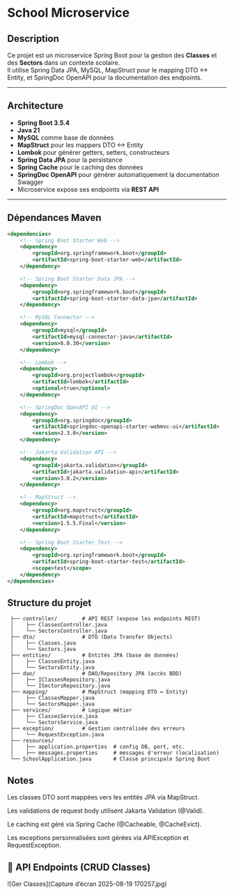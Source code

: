 # School Microservice

## Description
Ce projet est un microservice Spring Boot pour la gestion des **Classes** et des **Sectors** dans un contexte scolaire.  
Il utilise Spring Data JPA, MySQL, MapStruct pour le mapping DTO <-> Entity, et SpringDoc OpenAPI pour la documentation des endpoints.

---

## Architecture

- **Spring Boot 3.5.4**
- **Java 21**
- **MySQL** comme base de données
- **MapStruct** pour les mappers DTO <-> Entity
- **Lombok** pour générer getters, setters, constructeurs
- **Spring Data JPA** pour la persistance
- **Spring Cache** pour le caching des données
- **SpringDoc OpenAPI** pour générer automatiquement la documentation Swagger
- Microservice expose ses endpoints via **REST API**

---

## Dépendances Maven

```xml
<dependencies>
    <!-- Spring Boot Starter Web -->
    <dependency>
        <groupId>org.springframework.boot</groupId>
        <artifactId>spring-boot-starter-web</artifactId>
    </dependency>

    <!-- Spring Boot Starter Data JPA -->
    <dependency>
        <groupId>org.springframework.boot</groupId>
        <artifactId>spring-boot-starter-data-jpa</artifactId>
    </dependency>

    <!-- MySQL Connector -->
    <dependency>
        <groupId>mysql</groupId>
        <artifactId>mysql-connector-java</artifactId>
        <version>8.0.30</version>
    </dependency>

    <!-- Lombok -->
    <dependency>
        <groupId>org.projectlombok</groupId>
        <artifactId>lombok</artifactId>
        <optional>true</optional>
    </dependency>

    <!-- SpringDoc OpenAPI UI -->
    <dependency>
        <groupId>org.springdoc</groupId>
        <artifactId>springdoc-openapi-starter-webmvc-ui</artifactId>
        <version>2.3.0</version>
    </dependency>

    <!-- Jakarta Validation API -->
    <dependency>
        <groupId>jakarta.validation</groupId>
        <artifactId>jakarta.validation-api</artifactId>
        <version>3.0.2</version>
    </dependency>

    <!-- MapStruct -->
    <dependency>
        <groupId>org.mapstruct</groupId>
        <artifactId>mapstruct</artifactId>
        <version>1.5.5.Final</version>
    </dependency>

    <!-- Spring Boot Starter Test -->
    <dependency>
        <groupId>org.springframework.boot</groupId>
        <artifactId>spring-boot-starter-test</artifactId>
        <scope>test</scope>
    </dependency>
</dependencies>
```

## Structure du projet
```school/
 ├── controller/        # API REST (expose les endpoints REST)
 │    ├── ClassesController.java
 │    └── SectorsController.java
 ├── dto/               # DTO (Data Transfer Objects)
 │    ├── Classes.java
 │    └── Sectors.java
 ├── entities/          # Entités JPA (base de données)
 │    ├── ClassesEntity.java
 │    └── SectorsEntity.java
 ├── dao/               # DAO/Repository JPA (accès BDD)
 │    ├── IClassesRepository.java
 │    └── ISectorsRepository.java
 ├── mapping/           # MapStruct (mapping DTO ↔ Entity)
 │    ├── ClassesMapper.java
 │    └── SectorsMapper.java
 ├── services/          # Logique métier
 │    ├── ClassesService.java
 │    └── SectorsService.java
 ├── exception/         # Gestion centralisée des erreurs
 │    └── RequestException.java
 ├── resources/
 │    ├── application.properties  # config DB, port, etc.
 │    ├── messages.properties     # messages d'erreur (localisation)
 └── SchoolApplication.java       # Classe principale Spring Boot

```
## Notes

Les classes DTO sont mappées vers les entités JPA via MapStruct.

Les validations de request body utilisent Jakarta Validation (@Valid).

Le caching est géré via Spring Cache (@Cacheable, @CacheEvict).

Les exceptions personnalisées sont gérées via APIException et RequestException.

## 📡 API Endpoints (CRUD Classes)

![Ger Classes](Capture d’écran 2025-08-19 170257.jpg)


